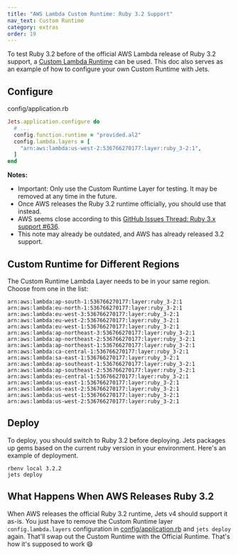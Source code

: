 ```yaml
---
title: "AWS Lambda Custom Runtime: Ruby 3.2 Support"
nav_text: Custom Runtime
category: extras
order: 19
---
```


To test Ruby 3.2 before of the official AWS Lambda release of Ruby 3.2 support, a [Custom Lambda Runtime](https://docs.aws.amazon.com/lambda/latest/dg/runtimes-custom.html) can be used. This doc also serves as an example of how to configure your own Custom Runtime with Jets.

## Configure

config/application.rb

```ruby
Jets.application.configure do
  # ...
  config.function.runtime = "provided.al2"
  config.lambda.layers = [
    "arn:aws:lambda:us-west-2:536766270177:layer:ruby_3-2:1",
  ]
end
```

**Notes:**

* Important: Only use the Custom Runtime Layer for testing. It may be removed at any time in the future.
* Once AWS releases the Ruby 3.2 runtime officially, you should use that instead.
* AWS seems close according to this [GitHub Issues Thread: Ruby 3.x support #636](https://github.com/boltops-tools/jets/issues/636).
* This note may already be outdated, and AWS has already released 3.2 support.

## Custom Runtime for Different Regions

The Custom Runtime Lambda Layer needs to be in your same region. Choose from one in the list:

    arn:aws:lambda:ap-south-1:536766270177:layer:ruby_3-2:1
    arn:aws:lambda:eu-north-1:536766270177:layer:ruby_3-2:1
    arn:aws:lambda:eu-west-3:536766270177:layer:ruby_3-2:1
    arn:aws:lambda:eu-west-2:536766270177:layer:ruby_3-2:1
    arn:aws:lambda:eu-west-1:536766270177:layer:ruby_3-2:1
    arn:aws:lambda:ap-northeast-3:536766270177:layer:ruby_3-2:1
    arn:aws:lambda:ap-northeast-2:536766270177:layer:ruby_3-2:1
    arn:aws:lambda:ap-northeast-1:536766270177:layer:ruby_3-2:1
    arn:aws:lambda:ca-central-1:536766270177:layer:ruby_3-2:1
    arn:aws:lambda:sa-east-1:536766270177:layer:ruby_3-2:1
    arn:aws:lambda:ap-southeast-1:536766270177:layer:ruby_3-2:1
    arn:aws:lambda:ap-southeast-2:536766270177:layer:ruby_3-2:1
    arn:aws:lambda:eu-central-1:536766270177:layer:ruby_3-2:1
    arn:aws:lambda:us-east-1:536766270177:layer:ruby_3-2:1
    arn:aws:lambda:us-east-2:536766270177:layer:ruby_3-2:1
    arn:aws:lambda:us-west-1:536766270177:layer:ruby_3-2:1
    arn:aws:lambda:us-west-2:536766270177:layer:ruby_3-2:1

## Deploy

To deploy, you should switch to Ruby 3.2 before deploying. Jets packages up gems based on the current ruby version in your environment. Here's an example of deployment.

    rbenv local 3.2.2
    jets deploy

## What Happens When AWS Releases Ruby 3.2

When AWS releases the official Ruby 3.2 runtime, Jets v4 should support it as-is. You just have to remove the Custom Runtime layer `config.lambda.layers` configuration in [config/application.rb](https://rubyonjets.com/docs/extras/custom-runtime/) and `jets deploy` again. That'll swap out the Custom Runtime with the Official Runtime. That's how it's supposed to work 😄
